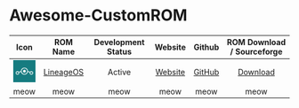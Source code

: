 # Awesome-CustomROM

<!-- Contribution Format -->
<!-- |    meow    |    meow    |        meow        |  meow   |  meow  |            meow            | -->

|                          Icon                          |              ROM Name               | Development Status |              Website              |                 Github                 |         ROM Download / Sourceforge          |
| :----------------------------------------------------: | :---------------------------------: | :----------------: | :-------------------------------: | :------------------------------------: | :-----------------------------------------: |
| <img src="Icons/lineageos.png" width="40" height="40"> | [LineageOS](https://lineageos.org/) |       Active       | [Website](https://lineageos.org/) | [GitHub](https://github.com/LineageOS) | [Download](https://download.lineageos.org/) |
|                          meow                          |                meow                 |        meow        |               meow                |                  meow                  |                    meow                     |
